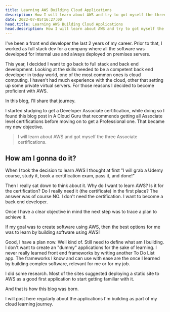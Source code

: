 ```yaml
---
title: Learning AWS Building Cloud Applications
description: How I will learn about AWS and try to got myself the three Associate certifications.
date: 2022-07-05T16:27:00
head.title: Learning AWS Building Cloud Applications
head.description: How I will learn about AWS and try to got myself the three Associate certifications.
---
```


I've been a front end developer the last 2 years of my career. Prior to that, I worked as full stack dev for a company where all the software was developed for internal use and always deployed on premises servers. 

This year, I decided I want to go back to full stack and back end development. Looking at the skills needed to be a competent back end developer in today world, one of the most common ones is cloud computing. I haven't had much experience with the cloud, other that setting up some private virtual servers. For those reasons I decided to become proficient with AWS.

In this blog, I'll share that journey. 

I started studying to get a Developer Associate certification, while doing so I found this blog post in A Cloud Guru that recommends getting all Associate level certifications before moving on to get a Professional one. That became my new objective. 

> I will learn about AWS and got myself the three Associate certifications. 

## How am I gonna do it?

When I took the decision to learn AWS I thought at first "I will grab a Udemy course, study it, book a certification exam, pass it, and done!"

Then I really sat down to think about it. Why do I want to learn AWS? Is it for the certification? Do I really need it (the certificate) in the first place? The answer was of course NO. I don't need the certification. I want to become a back end developer.

Once I have a clear objective in mind the next step was to trace a plan to achieve it.

If my goal was to create software using AWS, then the best options for me was to learn by building software using AWS!

Good, I have a plan now. Well kind of. Still need to define what am I building. I don't want to create an "dummy" applications for the sake of learning. I never really learned front end frameworks by writing another To Do List app. The frameworks I know and can use with ease are the once I learned by building complex software, relevant for me or for my job.

I did some research. Most of the sites suggested deploying a static site to AWS as a good first application to start getting familiar with it. 

And that is how this blog was born.

I will post here regularly about the applications I'm building as part of my cloud learning journey. 